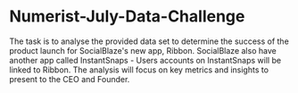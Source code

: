 # Numerist-July-Data-Challenge
The task is to analyse the provided data set to determine the success of the product launch for SocialBlaze's new app, Ribbon. SocialBlaze also have another app called InstantSnaps - Users accounts on InstantSnaps will be linked to Ribbon. The analysis will focus on key metrics and insights to present to the CEO and Founder.
